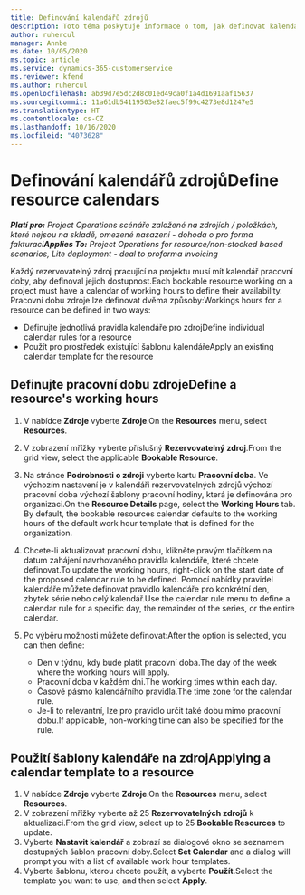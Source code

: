 ```yaml
---
title: Definování kalendářů zdrojů
description: Toto téma poskytuje informace o tom, jak definovat kalendáře pracovní doby pro zdroje v Project Operations.
author: ruhercul
manager: Annbe
ms.date: 10/05/2020
ms.topic: article
ms.service: dynamics-365-customerservice
ms.reviewer: kfend
ms.author: ruhercul
ms.openlocfilehash: ab39d7e5dc2d8c01ed49ca0f1a4d1691aaf15637
ms.sourcegitcommit: 11a61db54119503e82faec5f99c4273e8d1247e5
ms.translationtype: HT
ms.contentlocale: cs-CZ
ms.lasthandoff: 10/16/2020
ms.locfileid: "4073628"
---
```

# <a name="define-resource-calendars"></a><span data-ttu-id="9d1ef-103">Definování kalendářů zdrojů</span><span class="sxs-lookup"><span data-stu-id="9d1ef-103">Define resource calendars</span></span>

<span data-ttu-id="9d1ef-104">_**Platí pro:** Project Operations scénáře založené na zdrojích / položkách, které nejsou na skladě, omezené nasazení - dohoda o pro forma fakturaci_</span><span class="sxs-lookup"><span data-stu-id="9d1ef-104">_**Applies To:** Project Operations for resource/non-stocked based scenarios, Lite deployment - deal to proforma invoicing_</span></span>

<span data-ttu-id="9d1ef-105">Každý rezervovatelný zdroj pracující na projektu musí mít kalendář pracovní doby, aby definoval jejich dostupnost.</span><span class="sxs-lookup"><span data-stu-id="9d1ef-105">Each bookable resource working on a project must have a calendar of working hours to define their availability.</span></span> <span data-ttu-id="9d1ef-106">Pracovní dobu zdroje lze definovat dvěma způsoby:</span><span class="sxs-lookup"><span data-stu-id="9d1ef-106">Workings hours for a resource can be defined in two ways:</span></span> 

   - <span data-ttu-id="9d1ef-107">Definujte jednotlivá pravidla kalendáře pro zdroj</span><span class="sxs-lookup"><span data-stu-id="9d1ef-107">Define individual calendar rules for a resource</span></span>
   - <span data-ttu-id="9d1ef-108">Použít pro prostředek existující šablonu kalendáře</span><span class="sxs-lookup"><span data-stu-id="9d1ef-108">Apply an existing calendar template for the resource</span></span>

## <a name="define-a-resources-working-hours"></a><span data-ttu-id="9d1ef-109">Definujte pracovní dobu zdroje</span><span class="sxs-lookup"><span data-stu-id="9d1ef-109">Define a resource's working hours</span></span>

1. <span data-ttu-id="9d1ef-110">V nabídce **Zdroje** vyberte **Zdroje**.</span><span class="sxs-lookup"><span data-stu-id="9d1ef-110">On the **Resources** menu, select **Resources**.</span></span>
2. <span data-ttu-id="9d1ef-111">V zobrazení mřížky vyberte příslušný **Rezervovatelný zdroj**.</span><span class="sxs-lookup"><span data-stu-id="9d1ef-111">From the grid view, select the applicable **Bookable Resource**.</span></span>
3. <span data-ttu-id="9d1ef-112">Na stránce **Podrobnosti o zdroji** vyberte kartu **Pracovní doba**. Ve výchozím nastavení je v kalendáři rezervovatelných zdrojů výchozí pracovní doba výchozí šablony pracovní hodiny, která je definována pro organizaci.</span><span class="sxs-lookup"><span data-stu-id="9d1ef-112">On the **Resource Details** page, select the **Working Hours** tab. By default, the bookable resources calendar defaults to the working hours of the default work hour template that is defined for the organization.</span></span>
4. <span data-ttu-id="9d1ef-113">Chcete-li aktualizovat pracovní dobu, klikněte pravým tlačítkem na datum zahájení navrhovaného pravidla kalendáře, které chcete definovat.</span><span class="sxs-lookup"><span data-stu-id="9d1ef-113">To update the working hours, right-click on the start date of the proposed calendar rule to be defined.</span></span> <span data-ttu-id="9d1ef-114">Pomocí nabídky pravidel kalendáře můžete definovat pravidlo kalendáře pro konkrétní den, zbytek série nebo celý kalendář.</span><span class="sxs-lookup"><span data-stu-id="9d1ef-114">Use the calendar rule menu to define a calendar rule for a specific day, the remainder of the series, or the entire calendar.</span></span>
5. <span data-ttu-id="9d1ef-115">Po výběru možnosti můžete definovat:</span><span class="sxs-lookup"><span data-stu-id="9d1ef-115">After the option is selected, you can then define:</span></span>

    - <span data-ttu-id="9d1ef-116">Den v týdnu, kdy bude platit pracovní doba.</span><span class="sxs-lookup"><span data-stu-id="9d1ef-116">The day of the week where the working hours will apply.</span></span>
    - <span data-ttu-id="9d1ef-117">Pracovní doba v každém dni.</span><span class="sxs-lookup"><span data-stu-id="9d1ef-117">The working times within each day.</span></span>
    - <span data-ttu-id="9d1ef-118">Časové pásmo kalendářního pravidla.</span><span class="sxs-lookup"><span data-stu-id="9d1ef-118">The time zone for the calendar rule.</span></span>
    - <span data-ttu-id="9d1ef-119">Je-li to relevantní, lze pro pravidlo určit také dobu mimo pracovní dobu.</span><span class="sxs-lookup"><span data-stu-id="9d1ef-119">If applicable, non-working time can also be specified for the rule.</span></span>

## <a name="applying-a-calendar-template-to-a-resource"></a><span data-ttu-id="9d1ef-120">Použití šablony kalendáře na zdroj</span><span class="sxs-lookup"><span data-stu-id="9d1ef-120">Applying a calendar template to a resource</span></span>

1. <span data-ttu-id="9d1ef-121">V nabídce **Zdroje** vyberte **Zdroje**.</span><span class="sxs-lookup"><span data-stu-id="9d1ef-121">On the **Resources** menu, select **Resources**.</span></span>
2. <span data-ttu-id="9d1ef-122">V zobrazení mřížky vyberte až 25 **Rezervovatelných zdrojů** k aktualizaci.</span><span class="sxs-lookup"><span data-stu-id="9d1ef-122">From the grid view, select up to 25 **Bookable Resources** to update.</span></span>
3. <span data-ttu-id="9d1ef-123">Vyberte **Nastavit kalendář** a zobrazí se dialogové okno se seznamem dostupných šablon pracovní doby.</span><span class="sxs-lookup"><span data-stu-id="9d1ef-123">Select **Set Calendar** and a dialog will prompt you with a list of available work hour templates.</span></span>
4. <span data-ttu-id="9d1ef-124">Vyberte šablonu, kterou chcete použít, a vyberte **Použít**.</span><span class="sxs-lookup"><span data-stu-id="9d1ef-124">Select the template you want to use, and then select **Apply**.</span></span>
